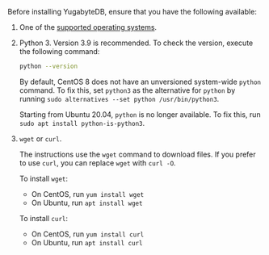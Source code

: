 <!--
+++
private = true
block_indexing = true
+++
-->

Before installing YugabyteDB, ensure that you have the following available:

1. One of the [supported operating systems](/preview/reference/configuration/operating-systems/).

1. Python 3. Version 3.9 is recommended. To check the version, execute the following command:

    ```sh
    python --version
    ```

    By default, CentOS 8 does not have an unversioned system-wide `python` command. To fix this, set `python3` as the alternative for `python` by running `sudo alternatives --set python /usr/bin/python3`.

    Starting from Ubuntu 20.04, `python` is no longer available. To fix this, run `sudo apt install python-is-python3`.

1. `wget` or `curl`.

    The instructions use the `wget` command to download files. If you prefer to use `curl`, you can replace `wget` with `curl -O`.

    To install `wget`:

    - On CentOS, run `yum install wget`
    - On Ubuntu, run `apt install wget`

    To install `curl`:

    - On CentOS, run `yum install curl`
    - On Ubuntu, run `apt install curl`
